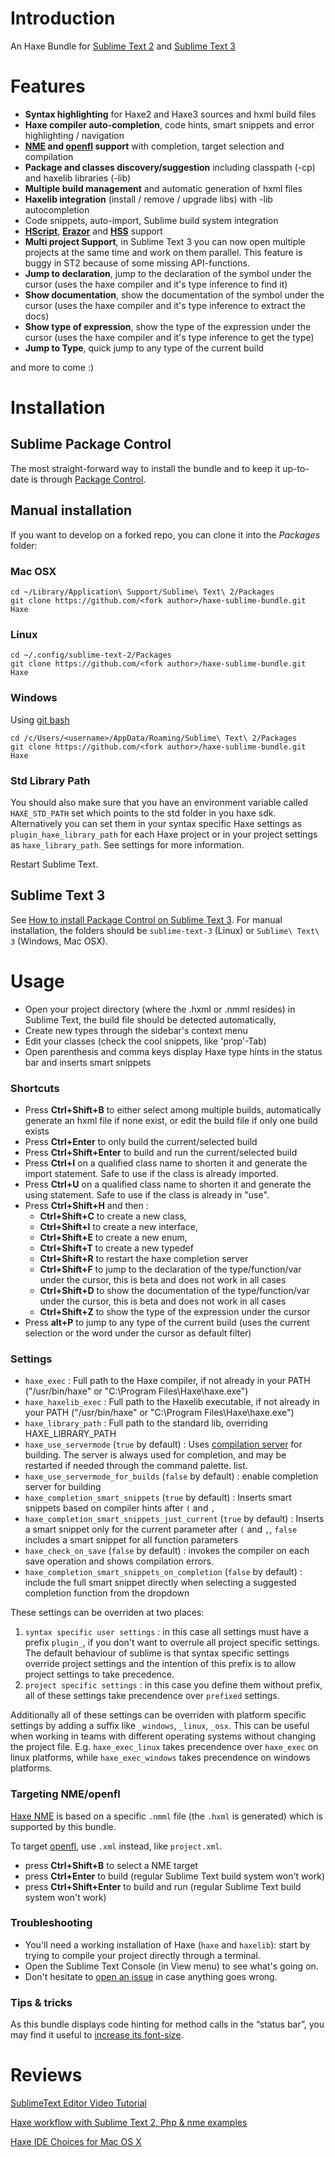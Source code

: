 # Introduction
An Haxe Bundle for [Sublime Text 2](http://www.sublimetext.com/2) and [Sublime Text 3](http://www.sublimetext.com/3)

# Features

 - **Syntax highlighting** for Haxe2 and Haxe3 sources and hxml build files
 - **Haxe compiler auto-completion**, code hints, smart snippets and error highlighting / navigation
 - **[NME](http://www.nme.io/) and [openfl](https://github.com/openfl/openfl) support** with completion, target selection and compilation
 - **Package and classes discovery/suggestion** including classpath (-cp) and haxelib libraries (-lib)
 - **Multiple build management** and automatic generation of hxml files
 - **Haxelib integration** (install / remove / upgrade libs) with -lib autocompletion
 - Code snippets, auto-import, Sublime build system integration
 - **[HScript](http://code.google.com/p/hscript/)**, **[Erazor](https://github.com/ciscoheat/erazor)** and **[HSS](http://ncannasse.fr/projects/hss)** support
 - **Multi project Support**, in Sublime Text 3 you can now open multiple projects at the same time and work on them parallel. This feature is buggy in ST2 because of some missing API-functions.
 - **Jump to declaration**, jump to the declaration of the symbol under the cursor (uses the haxe compiler and it's type inference to find it)
 - **Show documentation**, show the documentation of the symbol under the cursor (uses the haxe compiler and it's type inference to extract the docs)
 - **Show type of expression**, show the type of the expression under the cursor (uses the haxe compiler and it's type inference to get the type)
 - **Jump to Type**, quick jump to any type of the current build

 
and more to come :)

# Installation

## Sublime Package Control

The most straight-forward way to install the bundle and to keep it up-to-date 
is through [Package Control](http://wbond.net/sublime_packages/package_control).

## Manual installation

If you want to develop on a forked repo, you can clone it into the *Packages* folder:

### Mac OSX

    cd ~/Library/Application\ Support/Sublime\ Text\ 2/Packages
    git clone https://github.com/<fork author>/haxe-sublime-bundle.git Haxe

### Linux

    cd ~/.config/sublime-text-2/Packages
    git clone https://github.com/<fork author>/haxe-sublime-bundle.git Haxe

### Windows

Using [git bash](http://code.google.com/p/msysgit/)

    cd /c/Users/<username>/AppData/Roaming/Sublime\ Text\ 2/Packages
    git clone https://github.com/<fork author>/haxe-sublime-bundle.git Haxe

### Std Library Path

You should also make sure that you have an environment variable called `HAXE_STD_PATH` set which points to the std folder in you haxe sdk. Alternatively you can set them in your syntax specific Haxe settings as `plugin_haxe_library_path` for each Haxe project or in your project settings as `haxe_library_path`. See settings for more information.

Restart Sublime Text.

## Sublime Text 3

See [How to install Package Control on Sublime Text 3](http://wbond.net/sublime_packages/package_control/installation#ST3).
For manual installation, the folders should be `sublime-text-3` (Linux) or `Sublime\ Text\ 3` (Windows, Mac OSX).

# Usage

 - Open your project directory (where the .hxml or .nmml resides) in Sublime Text, the build file should be detected automatically,
 - Create new types through the sidebar's context menu
 - Edit your classes (check the cool snippets, like 'prop'-Tab)
 - Open parenthesis and comma keys display Haxe type hints in the status bar and inserts smart snippets

### Shortcuts

 - Press **Ctrl+Shift+B** to either select among multiple builds, automatically generate an hxml file if none exist, or edit the build file if only one build exists
 - Press **Ctrl+Enter** to only build the current/selected build
 - Press **Ctrl+Shift+Enter** to build and run the current/selected build
 - Press **Ctrl+I** on a qualified class name to shorten it and generate the import statement. Safe to use if the class is already imported.
 - Press **Ctrl+U** on a qualified class name to shorten it and generate the using statement. Safe to use if the class is already in "use".
 - Press **Ctrl+Shift+H** and then : 
      - **Ctrl+Shift+C** to create a new class,
      - **Ctrl+Shift+I** to create a new interface,
      - **Ctrl+Shift+E** to create a new enum,
      - **Ctrl+Shift+T** to create a new typedef
      - **Ctrl+Shift+R** to restart the haxe completion server
      - **Ctrl+Shift+F** to jump to the declaration of the type/function/var under the cursor, this is beta and does not work in all cases
      - **Ctrl+Shift+D** to show the documentation of the type/function/var under the cursor, this is beta and does not work in all cases
      - **Ctrl+Shift+Z** to show the type of the expression under the cursor
 - Press **alt+P** to jump to any type of the current build (uses the current selection or the word under the cursor as default filter)

### Settings

 - `haxe_exec` : Full path to the Haxe compiler, if not already in your PATH ("/usr/bin/haxe" or "C:\Program Files\Haxe\haxe.exe")
 - `haxe_haxelib_exec` : Full path to the Haxelib executable, if not already in your PATH ("/usr/bin/haxe" or "C:\Program Files\Haxe\haxe.exe")
  - `haxe_library_path` : Full path to the standard lib, overriding HAXE_LIBRARY_PATH
 - `haxe_use_servermode` (`true` by default) : Uses [compilation server](http://haxe.org/manual/completion#compilation-cache-server) for building. The server is always used for completion, and may be restarted if needed through the command palette.
 list.
 - `haxe_use_servermode_for_builds` (`false` by default) : enable completion server for building
 - `haxe_completion_smart_snippets` (`true` by default) : Inserts smart snippets based on compiler hints after `(` and `,`
 - `haxe_completion_smart_snippets_just_current` (`true` by default) : Inserts a smart snippet only for the current parameter after `(` and `,`, `false` includes a smart snippet for all function parameters
 - `haxe_check_on_save` (`false` by default) : invokes the compiler on each save operation and shows compilation errors.
 - `haxe_completion_smart_snippets_on_completion` (`false` by default) : include the full smart snippet directly when selecting a suggested completion function from the dropdown 

These settings can be overriden at two places:
  1. `syntax specific user settings` : in this case all settings must have a prefix `plugin_`, if you don't want to overrule all project specific settings. The default behaviour of sublime is that syntax specific settings override project settings and the intention of this prefix is to allow project settings to take precedence.
  2. `project specific settings` : in this case you define them without prefix, all of these settings take precendence over `prefixed` settings.

Additionally all of these settings can be overriden with platform specific settings by adding a suffix like `_windows`, `_linux`, `_osx`. This can be useful when working in teams with different operating systems without changing the project file. E.g. `haxe_exec_linux` takes precendence over `haxe_exec` on linux platforms, while `haxe_exec_windows` takes precendence on windows platforms.




### Targeting NME/openfl

[Haxe NME](http://www.haxenme.org/) is based on a specific `.nmml` file (the `.hxml` is generated) which is supported by this bundle.

To target [openfl](https://github.com/openfl/openfl), use `.xml` instead, like `project.xml`.

 - press **Ctrl+Shift+B** to select a NME target
 - press **Ctrl+Enter** to build (regular Sublime Text build system won't work)
 - press **Ctrl+Shift+Enter** to build and run (regular Sublime Text build system won't work)

### Troubleshooting

 - You'll need a working installation of Haxe (`haxe` and `haxelib`): start by trying to compile your project directly through a terminal.
 - Open the Sublime Text Console (in View menu) to see what's going on.
 - Don't hesitate to [open an issue](https://github.com/clemos/haxe-sublime-bundle/issues) in case anything goes wrong.
 
### Tips & tricks

As this bundle displays code hinting for method calls in the “status bar”, 
you may find it useful to [increase its font-size](http://superuser.com/questions/469161/increase-the-font-size-on-sublime-text-2-status-bar).

# Reviews

[SublimeText Editor Video Tutorial](http://haxe.org/doc/videos/editors/Sublimetext)

[Haxe workflow with Sublime Text 2, Php & nme examples](http://www.aymericlamboley.fr/blog/haxe-workflow-with-sublime-text-2-php-and-nme-examples/)

[Haxe IDE Choices for Mac OS X](http://sambrick.wordpress.com/2012/03/23/haxe-ide-choices-for-mac/)
